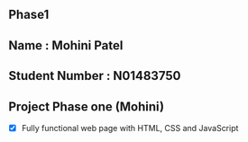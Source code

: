 ## Phase1
## Name : Mohini Patel
## Student Number : N01483750

## Project Phase one (Mohini)
- [x] Fully functional web page with HTML, CSS and JavaScript